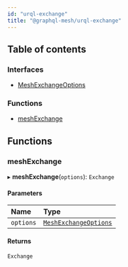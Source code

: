 ```yaml
---
id: "urql-exchange"
title: "@graphql-mesh/urql-exchange"
---
```


## Table of contents

### Interfaces

- [MeshExchangeOptions](/docs/api/interfaces/urql_src.MeshExchangeOptions)

### Functions

- [meshExchange](urql_src#meshexchange)

## Functions

### meshExchange

▸ **meshExchange**(`options`): `Exchange`

#### Parameters

| Name | Type |
| :------ | :------ |
| `options` | [`MeshExchangeOptions`](/docs/api/interfaces/urql_src.MeshExchangeOptions) |

#### Returns

`Exchange`
